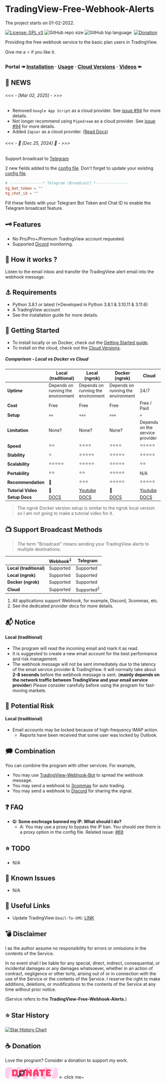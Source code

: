 # TradingView-Free-Webhook-Alerts
The project starts on 01-02-2022.


[![License: GPL v3](https://img.shields.io/badge/License-GPLv3-blue.svg)](https://www.gnu.org/licenses/gpl-3.0)
![GitHub repo size](https://img.shields.io/github/repo-size/soranoo/TradingView-Free-Webhook-Alerts)
![GitHub top language](https://img.shields.io/github/languages/top/soranoo/TradingView-Free-Webhook-Alerts)
&nbsp;[![Donation](https://img.shields.io/static/v1?label=Donation&message=❤️&style=social)](https://github.com/soranoo/Donation)

Providing the free webhook service to the basic plan users in TradingView. 

Give me a ⭐ if you like it.

### Portal ↠ [Installation](docs/gettingstarted.md#installing-python-package) · [Usage](docs/gettingstarted.md#setting-up-tradingview-alert) · [Cloud Versions](docs/cloud-versions/cloud-versions.md) · [Videos](https://www.youtube.com/playlist?list=PLOHaKcov3Nkt0LIK1joPYgFnZY24zf_Wo) ↞

## :newspaper: NEWS
###### <<< - [Mar 02, 2025] - >>>
- Removed `Google App Script` as a cloud provider. See [issue #94](https://github.com/soranoo/TradingView-Free-Webhook-Alerts/issues/94) for more details.
- Not longer recommend using `Pipedream` as a cloud provider. See [issue #94](https://github.com/soranoo/TradingView-Free-Webhook-Alerts/issues/94) for more details.
- Added `Zapier` as a cloud provider. ([Read Docs](docs/cloud-versions/zapier/zapier.md))
###### <<< - 🎄 [Dec 25, 2024] 🎁 - >>>
Support broadcast to [Telegram](#-support-broadcast-methods)

2 new fields added to the [config file](/config.example.toml). Don't forget to update your existing [config file](/config.example.toml).

```toml
# ---------------* Telegram (Broadcast) *---------------
tg_bot_token = ""
tg_chat_id = ""
```
Fill these fields with your Telegram Bot Token and Chat ID to enable the Telegram broadcast feature.


## 🗝️ Features
* No Pro/Pro+/Premium TradingView account requested.
* Supported [Dicord](https://discord.com/) monitoring.
  
## 🚩 How it works ?
Listen to the email inbox and transfer the TradingView alert email into the webhook message.


## ⚓ Requirements
* Python 3.8.1 or latest (*Developed in Python 3.8.1 & 3.10.11 & 3.11.6)
* A TradingView account
* See the installation guide for more details.

## 👾 Getting Started
- To install locally or on Docker, check out the [Getting Started guide](docs/gettingstarted.md).
- To install on the cloud, check out the [Cloud Versions](docs/cloud-versions/cloud-versions.md).

##### Comparison - Local vs Docker vs Cloud
| | Local (traditional) | Local (ngrok) | Docker (ngrok) | Cloud |
| --- | --- | --- |--- | --- |
| **Uptime** | Depends on running the environment | Depends on running the environment | Depends on running the environment | 24/7 |
| **Cost** | Free | Free | Free | Free / Paid |
| **Setup** | 💀💀 | 💀💀💀 | 💀💀💀 | 💀 |
| **Limitation** | None? | None? | None? | Depends on the service provider |
| **Speed** | ⭐⭐ | ⭐⭐⭐⭐ | ⭐⭐⭐⭐ | ⭐⭐⭐⭐⭐ |
| **Stability** | ⭐ | ⭐⭐⭐⭐⭐ | ⭐⭐⭐⭐⭐ | ⭐⭐⭐⭐⭐ |
| **Scalability** | ⭐⭐⭐⭐⭐ | ⭐⭐⭐⭐⭐ | ⭐⭐⭐⭐⭐ | ⭐⭐ |
| **Portability** | ⭐⭐ | ⭐⭐ | ⭐⭐⭐⭐⭐ | N/A |
| **Recommendation** | 🚫 | ⭐⭐⭐ | ⭐⭐⭐⭐⭐ | ⭐⭐⭐⭐⭐ |
| **Tutorial Video** | 🚫 | [Youtube](https://youtu.be/_ZN_rbH1OuM) | 🚫 | [Youtube](https://youtu.be/kTEcJhz0M98) |
| **Setup Docs** | [DOCS](docs/gettingstarted.md#3-traditional-version) | [DOCS](docs/gettingstarted.md#2-ngrok-version) | [DOCS](docs/gettingstarted.md#2-ngrok-version) | [DOCS](docs/cloud-versions/cloud-versions.md) |

> The ngrok Docker version setup is similar to the ngrok local version so I am not going to make a tutorial video for it.

## 📺 Support Broadcast Methods

> The term "Broadcast" means sending your TradingView alerts to multiple destinations.

| | Webhook<sup>1</sup> | Telegram |
| --- | --- | --- |
| **Local (traditional)** | Supported | Supported |
| **Local (ngrok)** | Supported | Supported |
| **Docker (ngrok)** | Supported | Supported |
| **Cloud** | Supported | Supported<sup>2</sup> |

1. All applications support Webhook, for example, Discord, 3commas, etc.
2. See the dedicated provider docs for more details.


## 📬 Notice
#### Local (traditional)
* The program will read the incoming email and mark it as read.
* It is suggested to create a new email account for the best performance and risk management.
* The webhook message will not be sent immediately due to the latency of the email service provider & TradingView. It will normally take about **2-8 seconds** before the webhook message is sent. (**mainly depends on the network traffic between TradingView and your email service provider**) Please consider carefully before using the program for fast-moving markets.

## 🦔 Potential Risk
#### Local (traditional)
* Email accounts may be locked because of high-frequency IMAP action.
    - Reports have been received that some user was locked by Outlook.

## 🗯️ Combination
You can combine the program with other services.
For example,
* You may use [TradingView-Webhook-Bot](https://github.com/fabston/TradingView-Webhook-Bot) to spread the webhook message.
* You may send a webhook to [3commas](https://3commas.io/) for auto trading.
* You may send a webhook to [Discord](https://discord.com/) for sharing the signal.

## :question: FAQ
* **Q: Some exchnage banned my IP. What should I do?**
    - A: You may use a proxy to bypass the IP ban. You should see there is a proxy option in the config file. Related issue: [#69](https://github.com/soranoo/TradingView-Free-Webhook-Alerts/issues/69)


## ⭐ TODO
* N/A

## 🐛 Known Issues
* N/A

## 🤖 Useful Links
* Update TradingView `Email-To-SMS`: [LINK](https://www.tradingview.com/support/solutions/43000474398-how-to-change-the-email-to-sms-address-used-for-alert-notifications/)

## 💣 Disclaimer
I as the author assume no responsibility for errors or omissions in the contents of the Service.

In no event shall I be liable for any special, direct, indirect, consequential, or incidental damages or any damages whatsoever, whether in an action of contract, negligence or other torts, arising out of or in connection with the use of the Service or the contents of the Service. I reserve the right to make additions, deletions, or modifications to the contents of the Service at any time without prior notice.

(Service refers to the **TradingView-Free-Webhook-Alerts**.)

## ⭐ Star History

[![Star History Chart](https://api.star-history.com/svg?repos=soranoo/TradingView-Free-Webhook-Alerts&type=Date)](https://www.star-history.com/#soranoo/TradingView-Free-Webhook-Alerts&Date)

## ☕ Donation
Love the program? Consider a donation to support my work.

[!["Donation"](https://raw.githubusercontent.com/soranoo/Donation/main/resources/image/DonateBtn.png)](https://github.com/soranoo/Donation) <- click me~
